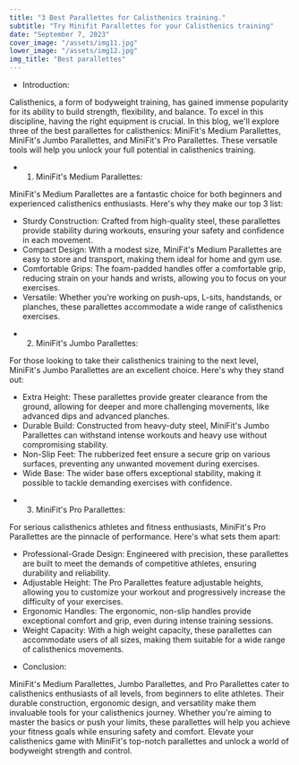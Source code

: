 ```yaml
---
title: "3 Best Parallettes for Calisthenics training."
subtitle: "Try Minifit Parallettes for your Calisthenics training"
date: "September 7, 2023"
cover_image: "/assets/img11.jpg"
lower_image: "/assets/img12.jpg"
img_title: "Best parallettes"
---
```


* Introduction:

Calisthenics, a form of bodyweight training, has gained immense popularity for its ability to build strength, flexibility, and balance. To excel in this discipline, having the right equipment is crucial. In this blog, we'll explore three of the best parallettes for calisthenics: MiniFit's Medium Parallettes, MiniFit's Jumbo Parallettes, and MiniFit's Pro Parallettes. These versatile tools will help you unlock your full potential in calisthenics training.

* 1. MiniFit's Medium Parallettes:

MiniFit's Medium Parallettes are a fantastic choice for both beginners and experienced calisthenics enthusiasts. Here's why they make our top 3 list:

- Sturdy Construction: Crafted from high-quality steel, these parallettes provide stability during workouts, ensuring your safety and confidence in each movement.
- Compact Design: With a modest size, MiniFit's Medium Parallettes are easy to store and transport, making them ideal for home and gym use.
- Comfortable Grips: The foam-padded handles offer a comfortable grip, reducing strain on your hands and wrists, allowing you to focus on your exercises.
- Versatile: Whether you're working on push-ups, L-sits, handstands, or planches, these parallettes accommodate a wide range of calisthenics exercises.

* 2. MiniFit's Jumbo Parallettes:

For those looking to take their calisthenics training to the next level, MiniFit's Jumbo Parallettes are an excellent choice. Here's why they stand out:

- Extra Height: These parallettes provide greater clearance from the ground, allowing for deeper and more challenging movements, like advanced dips and advanced planches.
- Durable Build: Constructed from heavy-duty steel, MiniFit's Jumbo Parallettes can withstand intense workouts and heavy use without compromising stability.
- Non-Slip Feet: The rubberized feet ensure a secure grip on various surfaces, preventing any unwanted movement during exercises.
- Wide Base: The wider base offers exceptional stability, making it possible to tackle demanding exercises with confidence.

* 3. MiniFit's Pro Parallettes:

For serious calisthenics athletes and fitness enthusiasts, MiniFit's Pro Parallettes are the pinnacle of performance. Here's what sets them apart:

- Professional-Grade Design: Engineered with precision, these parallettes are built to meet the demands of competitive athletes, ensuring durability and reliability.
- Adjustable Height: The Pro Parallettes feature adjustable heights, allowing you to customize your workout and progressively increase the difficulty of your exercises.
- Ergonomic Handles: The ergonomic, non-slip handles provide exceptional comfort and grip, even during intense training sessions.
- Weight Capacity: With a high weight capacity, these parallettes can accommodate users of all sizes, making them suitable for a wide range of calisthenics movements.

* Conclusion:

MiniFit's Medium Parallettes, Jumbo Parallettes, and Pro Parallettes cater to calisthenics enthusiasts of all levels, from beginners to elite athletes. Their durable construction, ergonomic design, and versatility make them invaluable tools for your calisthenics journey. Whether you're aiming to master the basics or push your limits, these parallettes will help you achieve your fitness goals while ensuring safety and comfort. Elevate your calisthenics game with MiniFit's top-notch parallettes and unlock a world of bodyweight strength and control.
